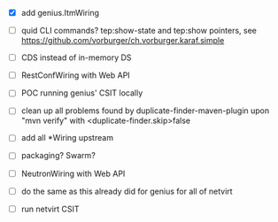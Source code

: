 
- [X] add genius.ItmWiring

- [ ] quid CLI commands? tep:show-state and tep:show pointers, see https://github.com/vorburger/ch.vorburger.karaf.simple

- [ ] CDS instead of in-memory DS

- [ ] RestConfWiring with Web API

- [ ] POC running genius' CSIT locally

- [ ] clean up all problems found by duplicate-finder-maven-plugin upon "mvn verify" with <duplicate-finder.skip>false

- [ ] add all *Wiring upstream

- [ ] packaging?  Swarm?

- [ ] NeutronWiring with Web API

- [ ] do the same as this already did for genius for all of netvirt

- [ ] run netvirt CSIT
